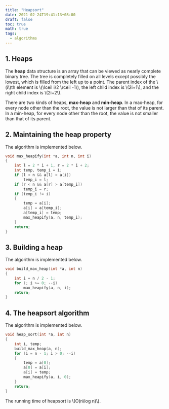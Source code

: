 ```yaml
---
title: "Heapsort"
date: 2021-02-24T19:41:13+08:00
draft: false
toc: true
math: true
tags:
  - algorithms
---
```


## 1. Heaps

The **heap** data structure is an array that can be viewed as
nearly complete binary tree.
The tree is completely filled on all levels except possibly the lowest,
which is filled from the left up to a point.
The parent index of the \\(i\\)th element is \\(\lceil i/2 \rceil -1\\),
the left child index is \\(2i+1\\),
and the right child index is \\(2i+2\\).

There are two kinds of heaps, **max-heap** and **min-heap**.
In a max-heap, for every node other than the root,
the value is not larger than that of its parent.
In a min-heap, for every node other than the root,
the value is not smaller than that of its parent.

## 2. Maintaining the heap property

The algorithm is implemented below.

```c
void max_heapify(int *a, int n, int i)
{
    int l = 2 * i + 1, r = 2 * i + 2;
    int temp, temp_i = i;
    if (l < n && a[l] > a[i])
        temp_i = l;
    if (r < n && a[r] > a[temp_i])
        temp_i = r;
    if (temp_i != i)
    {
        temp = a[i];
        a[i] = a[temp_i];
        a[temp_i] = temp;
        max_heapify(a, n, temp_i);
    }
    return;
}
```

## 3. Building a heap

The algorithm is implemented below.

```c
void build_max_heap(int *a, int n)
{
    int i = n / 2 - 1;
    for (; i >= 0; --i)
        max_heapify(a, n, i);
    return;
}
```

## 4. The heapsort algorithm

The algorithm is implemented below.

```c
void heap_sort(int *a, int n)
{
    int i, temp;
    build_max_heap(a, n);
    for (i = n - 1; i > 0; --i)
    {
        temp = a[0];
        a[0] = a[i];
        a[i] = temp;
        max_heapify(a, i, 0);
    }
    return;
}
```

The running time of heapsort is \\(O(n\log n)\\).

